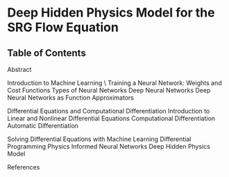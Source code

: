 # Deep Hidden Physics Model for the SRG Flow Equation
## Table of Contents
Abstract

Introduction to Machine Learning  \\
  Training a Neural Network: Weights and Cost Functions
  Types of Neural Networks
  Deep Neural Networks 
  Deep Neural Networks as Function Approximators

Differential Equations and Computational Differentiation
  Introduction to Linear and Nonlinear Differential Equations
  Computational Differentiation
    Automatic Differentiation 
    
Solving Differential Equations with Machine Learning
  Differential Programming
  Physics Informed Neural Networks
  Deep Hidden Physics Model
  
References 

